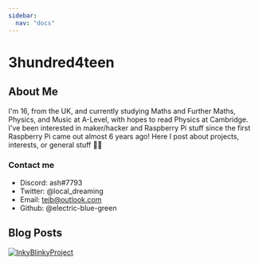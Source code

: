 ```yaml
---
sidebar:
  nav: "docs"
---
```


# 3hundred4teen
## About Me
I'm 16, from the UK, and currently studying Maths and Further Maths, Physics, and Music at A-Level, with hopes to read Physics at Cambridge. I've been interested in maker/hacker and Raspberry Pi stuff since the first Raspberry Pi came out almost 6 years ago! Here I post about projects, interests, or general stuff 🏳️‍🌈

### Contact me

- Discord: ash#7793
- Twitter: @local_dreaming
- Email: tejb@outlook.com
- Github: @electric-blue-green

## Blog Posts
[![InkyBlinkyProject](https://raw.githubusercontent.com/3hundred4teen/3hundred4teen/master/assets/images/Screen%20Shot%202018-01-12%20at%2022.10.10.png "InkyBlinky")](http://3h4.uk/inkyblinky)
